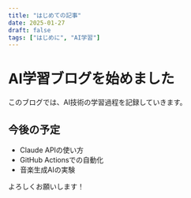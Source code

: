 ```yaml
---
title: "はじめての記事"
date: 2025-01-27
draft: false
tags: ["はじめに", "AI学習"]
---
```


# AI学習ブログを始めました

このブログでは、AI技術の学習過程を記録していきます。

## 今後の予定

- Claude APIの使い方
- GitHub Actionsでの自動化
- 音楽生成AIの実験

よろしくお願いします！
